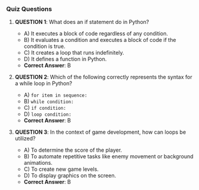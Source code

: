 ### Quiz Questions ###

1. **QUESTION 1**: What does an if statement do in Python?
   - A) It executes a block of code regardless of any condition.
   - B) It evaluates a condition and executes a block of code if the condition is true.
   - C) It creates a loop that runs indefinitely.
   - D) It defines a function in Python.
   - **Correct Answer**: B

2. **QUESTION 2**: Which of the following correctly represents the syntax for a while loop in Python?
   - A) `for item in sequence:`
   - B) `while condition:`
   - C) `if condition:`
   - D) `loop condition:`
   - **Correct Answer**: B

3. **QUESTION 3**: In the context of game development, how can loops be utilized?
   - A) To determine the score of the player.
   - B) To automate repetitive tasks like enemy movement or background animations.
   - C) To create new game levels.
   - D) To display graphics on the screen.
   - **Correct Answer**: B